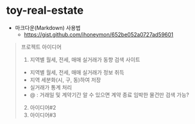 # toy-real-estate

* 마크다운(Markdown) 사용법
  * https://gist.github.com/ihoneymon/652be052a0727ad59601

> 프로젝트 아이디어
> 1. 지역별 월세, 전세, 매매 실거래가 동향 검색 사이트
> - 지역별 월세, 전세, 매매 실거래가 정보 취득
> - 지역 세분화(시, 구, 동)하여 저장
> - 실거래가 통계 처리
> - @ : 거래일 및 계약기간 알 수 있으면 계약 종료 임박한 물건만 검색 가능?
> 2. 아이디어#2
> 3. 아이디어#3
